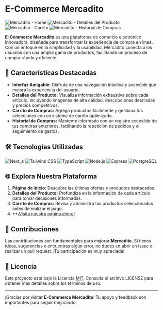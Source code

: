 # E-Commerce Mercadito

![Mercadito - Home](https://github.com/user-attachments/assets/465cdaf8-cf4a-4e3d-a96f-6a6ca0806e33)
![Mercadito - Detalles del Producto](https://github.com/user-attachments/assets/dc1ac316-c78c-48d2-870f-9c6133311eb1)
![Mercadito - Carrito](https://github.com/user-attachments/assets/45d5941d-514e-4bdc-9b62-209ade1e8348)
![Mercadito - Historial de Compras](https://github.com/user-attachments/assets/77e1a0df-6078-402d-b345-2fd3650c5f2b)

**E-Commerce Mercadito** es una plataforma de comercio electrónico innovadora, diseñada para transformar la experiencia de compra en línea. Con un enfoque en la simplicidad y la usabilidad, Mercadito conecta a los usuarios con una amplia gama de productos, facilitando un proceso de compra rápido y eficiente.

## 🚀 Características Destacadas

- **Interfaz Amigable:** Disfruta de una navegación intuitiva y accesible que mejora la experiencia del usuario.
- **Detalles del Producto:** Visualiza información exhaustiva sobre cada artículo, incluyendo imágenes de alta calidad, descripciones detalladas y precios competitivos.
- **Carrito de Compras:** Agrega productos fácilmente y gestiona tus selecciones con un sistema de carrito optimizado.
- **Historial de Compras:** Mantente informado con un registro accesible de tus compras anteriores, facilitando la repetición de pedidos y el seguimiento de gastos.

## 🛠️ Tecnologías Utilizadas

![Next.js](https://img.shields.io/badge/Next.js-000000?style=for-the-badge&logo=nextdotjs&logoColor=white)
![Tailwind CSS](https://img.shields.io/badge/Tailwind%20CSS-06B6D4?style=for-the-badge&logo=tailwind-css&logoColor=white)
![TypeScript](https://img.shields.io/badge/TypeScript-007ACC?style=for-the-badge&logo=typescript&logoColor=white)
![Node.js](https://img.shields.io/badge/Node.js-339933?style=for-the-badge&logo=node.js&logoColor=white)
![Express](https://img.shields.io/badge/Express-000000?style=for-the-badge&logo=express&logoColor=white)
![PostgreSQL](https://img.shields.io/badge/PostgreSQL-336791?style=for-the-badge&logo=postgresql&logoColor=white)

## 🌐 Explora Nuestra Plataforma

1. **Página de Inicio:** Descubre las últimas ofertas y productos destacados.
2. **Detalles del Producto:** Profundiza en la información de cada artículo para tomar decisiones informadas.
3. **Carrito de Compras:** Revisa y administra tus productos seleccionados antes de realizar el pago.
4. **[¡Visita nuestra página ahora!](https://mercadito-lac.vercel.app/)

## 🤝 Contribuciones

Las contribuciones son fundamentales para mejorar **Mercadito**. Si tienes ideas, sugerencias o encuentras algún error, no dudes en abrir un issue o realizar un pull request. ¡Tu participación es muy apreciada!

## 📜 Licencia

Este proyecto está bajo la Licencia [MIT](LICENSE). Consulta el archivo LICENSE para obtener más detalles sobre los términos de uso.

---

¡Gracias por visitar **E-Commerce Mercadito**! Tu apoyo y feedback son importantes para seguir mejorando.

